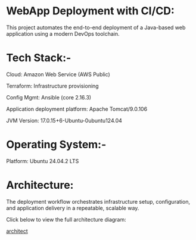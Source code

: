 # WebApp Deployment with CI/CD:

This project automates the end-to-end deployment of a Java-based web application using a modern DevOps toolchain.

# Tech Stack:-

Cloud: Amazon Web Service (AWS Public)

Terraform: Infrastructure provisioning

Config Mgmt: Ansible (core 2.16.3)

Application deployment platform: Apache Tomcat/9.0.106

JVM Version: 17.0.15+6-Ubuntu-0ubuntu124.04

# Operating System:-

Platform: Ubuntu 24.04.2 LTS

# Architecture:

The deployment workflow orchestrates infrastructure setup, configuration, and application delivery in a repeatable, scalable way.

Click below to view the full architecture diagram:

[architect](https://github.com/thangacodes/webapp_deployment_cicd/blob/main/java_deployment/end-to-end-architecutre.png)
